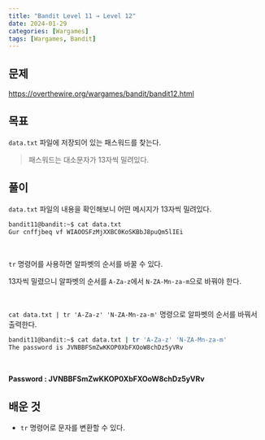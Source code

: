 ```yaml
---
title: "Bandit Level 11 → Level 12"
date: 2024-01-29
categories: [Wargames]
tags: [Wargames, Bandit]
---
```


## 문제
<https://overthewire.org/wargames/bandit/bandit12.html>
 
## 목표
`data.txt` 파일에 저장되어 있는 패스워드를 찾는다.
> 패스워드는 대소문자가 13자씩 밀려있다.

## 풀이
`data.txt` 파일의 내용을 확인해보니 어떤 메시지가 13자씩 밀려있다.

```sh
bandit11@bandit:~$ cat data.txt
Gur cnffjbeq vf WIAOOSFzMjXXBC0KoSKBbJ8puQm5lIEi
```  

<br>  

`tr` 명령어를 사용하면 알파벳의 순서를 바꿀 수 있다.  

13자씩 밀렸으니 알파벳의 순서를 `A-Za-z`에서 `N-ZA-Mn-za-m`으로 바꿔야 한다.  

<br>  

`cat data.txt | tr 'A-Za-z' 'N-ZA-Mn-za-m'` 명령으로 알파벳의 순서를 바꿔서 출력한다.

```sh
bandit11@bandit:~$ cat data.txt | tr 'A-Za-z' 'N-ZA-Mn-za-m'
The password is JVNBBFSmZwKKOP0XbFXOoW8chDz5yVRv
```  

<br>  

**Password : JVNBBFSmZwKKOP0XbFXOoW8chDz5yVRv**


## 배운 것
- `tr` 명령어로 문자를 변환할 수 있다.